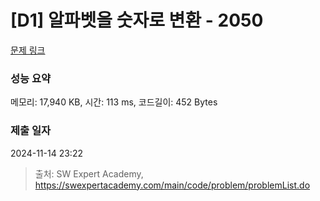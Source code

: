# [D1] 알파벳을 숫자로 변환 - 2050 

[문제 링크](https://swexpertacademy.com/main/code/problem/problemDetail.do?contestProbId=AV5QLGxKAzQDFAUq) 

### 성능 요약

메모리: 17,940 KB, 시간: 113 ms, 코드길이: 452 Bytes

### 제출 일자

2024-11-14 23:22



> 출처: SW Expert Academy, https://swexpertacademy.com/main/code/problem/problemList.do
